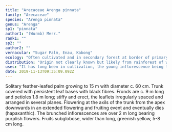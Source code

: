 ```yaml
---
title: "Arecaceae Arenga pinnata"
family: "Arecaceae"
species: "Arenga pinnata"
genus: "Arenga"
sp1: "pinnata"
author1: "(Wurmb) Merr."
rank1: ""
sp2: ""
author2: ""
vernacular: "Sugar Palm, Enau, Kabong"
ecology: "Often cultivated and in secondary forest at border of primary lowland rainforests."
distribution: "Origin not clearly known but likely from rainforest of western Indonesia."
uses: "It has long been in cultivation, the young inflorescence being tapped for palm sugar, syrup and alcoholic beverages. Fibres from the leaf sheath have been used as thatch roofing and making ropes. Sagu can be extracted from the stem, the crown heart is edible. Fruits are poisonous, but the immature cooked endosperms are sugared and eaten as dessert."
date: 2019-11-13T09:35:09.092Z
---
```

Solitary feather-leafed palm growing to 15 m with diameter c. 60 cm. Trunk covered with persistent leaf bases with black fibres. Fronds are c. 9 m long and petioles 1.8 m long; stiffy and erect, the leaflets irregularly spaced and arranged in several planes. Flowering at the axils of the trunk from the apex downwards in an extended flowering and fruiting event and eventually dies (hapaxanthic). The brunched inflorescences are over 2 m long bearing purplish flowers. Fruits subglobose, wider than long, greenish yellow, 5-8 cm long.